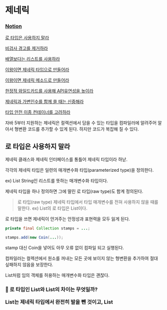# 제네릭

### [Notion](https://basalt-bathroom-cb4.notion.site/5-11f16748c282806a9e5ae4a6e4bc64e0?pvs=4)

[로 타입은 사용하지 말라](#로-타입은-사용하지-말라)

[비검사 경고를 제거하라](#비검사-경고를-제거하라)

[배열보다는 리스트를 사용하라](#배열보다는-리스트를-사용하라)

[이왕이면 제네릭 타입으로 만들어라](#이왕이면-제네릭-타입으로-만들어라)

[이왕이면 제네릭 메소드로 만들어라](#이왕이면-제네릭-메소드로-만들어라)

[한정적 와일드카드를 사용해 API유연성을 높이라](#한정적-와일드카드를-사용해-API유연성을-높이라)

[제네릭과 가변인수를 함께 쓸 때는 신중해라](#제네릭과-가변인수를-함께-쓸-때는-신중해라)

[타입 안전 이종 컨테이너를 고려하라](#타입-안전-이종-컨테이너를-고려하라)

자바 5부터 지원하는 제네릭은 컬렉션에서 담을 수 있는 타입을 컴파일러에 알려주어 알아서 형변환 코드를 추가할 수 있게 된다. 하지만 코드가 복잡해 질 수 있다.

## 로 타입은 사용하지 말라

제네릭 클래스와 제네릭 인터페이스를 통틀어 제네릭 타입이라 하낟.

각각의 제네릭 타입은 일련의 매개변수화 타입(parameterized type)을 정의한다. 

ex) List<String> String인 리스트를 뜻하는 매개변수화 타입이다.

제네릭 타입을 하나 정의하면 그에 딸린 로 타입(raw type)도 함계 정의된다. 

> 로 타입(raw type)
제네릭 타입에서 타입 매개변수를 전혀 사용하지 않을 때를 말한다.
ex) List<E>의 로 타입은 List이다.
> 

로 타입을 쓰면 제네릭이 안겨주는 안정성과 표현력을 모두 잃게 된다.

```java
private final Collection stamps = ...;

stamps.add(new Coin(...));
```

stamp 대신 Coin을 넣어도 아무 오류 없이 컴파일 되고 실행된다.

컴파일러는 컬렉션에서 원소를 꺼내는 모든 곳에 보이지 않는 형변환을 추가하여 절대 싶패하지 않음을 보장한다.

List<Object>처럼 임의 객체를 허용하는 매개변수화 타입은 괜찮다.

### 🤔 로 타입인 List와 List<Object>의 차이는 무엇일까?

List는 제네릭 타입에서 완전히 발을 뺀 것이고, List<Object>는 모든 타입을 허용한다는 의사를 컴파일러에 명확히 전달한 것이다.

### 비한정적 와일드카드 타입(unbounded wildcard type)을 사용하는 게 좋다.

제네릭 타입을 쓰고 싶지만 실제 타입 매개변수가 무엇인지 신경 쓰고 싶지 않다면 물음표(?)를 사용하자.

`Set<E>  → Set<?>`

와일드카드 타입은 안전하고, 로 타입 컬렉션은 아무 원소나 넣을 수 있으니 타입 불변식을 훼손하기 쉽다. 반면, Collection<?>에는 null 외에는 어떤 원소도 넣을 수 없다.

로 타입을 쓰는 예외

- class 리터럴에는 로 타입을 써야 한다.
- instanceof 연산자는 로 타입이든 비한정적 와일드카드 타입이든 완전히 똑같이 동작한다. 코드만 지저분하게 만드는 비한정적 와일드카드보다 로 타입을 쓰는 편이 깔끔하다.

---

## 비검사 경고를 제거하라

제네릭을 사용하기 시작하면 수많은 컴파일러 경고를 보게 될 것이다.

### 할 수 있는 한 모든 비검사 경고를 제거하라.

그러면 그 코드는 타입 안정성이 보장된다.

그러나 경고를 제거할 수는 없지만 타입 안전하다고 확신할 수 있다면 `@SuppressWarnings(”unchecked”)` 애너테이션을 달아 경고를 숨기자.

단, 타입 안정함을 검증하지 않은 채 경고를 숨기면 스스로에게 잘못된 보안 인식을 심어주는 꼴이다.

@SuppressWarnings 애너테이션은 개별 지역변수 선언부터 클래스 전체까지 어떤 선언에도 달 수 있다. 하지만 항상 가능한 좁은 범위에 적용하자.

해당 애너테이션을 사용할 때면 그 경고를 무시해도 안전한 이유를 항상 주석으로 남겨야 한다.

---

## 배열보다는 리스트를 사용하라

배열은 공변(함께 변함) 제네릭은 불공변(서로 다름)

> 공변
자기 자신과 자식 객체로 타입 변환을 허용해주는 것이다.
> 

> 불공변
두 개의 타입은 전혀 관련이 없다. List<String>과 List<Object>
> 

배열은 런타임에도 자신이 담기로 한 원소 타입을 인지하고 확인하지만, 리스트(제네릭)는 타입 정보가 런타임에는 소거 되며, 원소 타입은 컴파일시에만 검사한다. 즉, 런타임시에는 타입을 알 수 없다. 

위 두 차이로 인해 배열과 제네릭은 함께 어우러지지 못한다. 배열은 제네릭 타입, 매개변수화 타입, 타입 매개변수로 사용할 수 없으며, 아래와 같이 사용하려고 하면 제네릭 배열 생성 오류를 발생시킨다.

배열은 구체화(reify)가 되고, 제네릭은 비구체화(non-reify)가 된다.

> 구체화 타입(reifiable type)
자신의 타입 정보를 런타임에도 알고 있는 것이다.
> 

> 비구체화 타입(non-reifiable type)
런타임 시에 소거(erasure)되기 떄문에 런타임에는 컴파일타임보다 타입 정보를 적게 가지는 타입이다. ex) E, List<E>, List<String>
> 

List<String>에는 문자열만 넣을 수 있으나, List<Object>에는 어떤 객체도 넣을 수 있다. 이 둘은 서로 하는 일을 바꾼다면 제대로 수행하지 못한다.

배열이든 리스트이던 Integer용 저장소에 String을 넣을 순 없으나, 전자는 런타임에 실수를 알 수 있고, 후자는 컴파일타임에 알 수 있다. 후자가 당연히 좋으니, 배열보다는 리스트를 사용하자.

다만, 성능적인 측면에서는 배열이 앞설 수 있다.

---

## 이왕이면 제네릭 타입으로 만들어라

다음은 일반 클래스를 제네릭 클래스로 만드는 방법이다.

- 클래스 선언에 타입 매개변수를 추가
- 일반 타입(ex. Object)를 타입 매개변수로 교체
- 비검사(unchecked) 경고 해결해주기

제네릭 타입 안에서 리스트를 사용하는 것이 항상 가능한 것도, 좋은 것도 아니다. 자박 리스트를 기본 타입으로 제공하지 않아, ArrayList와 같은 제네릭 타입도 결국 기본 타입인 배열을 사용해 구현해야하며, HashMap의 경우 성능을 높일 목적으로 배열을 사용하기도 한다.

대부분 제네릭 타입은 타입 매개변수에 아무런 제약을 두지 않으며, `Stack<Object>`, `Stack<int[]>`, `Stack<List<String>>`, `Stack` 등 어떤 참조 타입으로도 생성할 수 있다. 단, **기본타입은 사용할 수 없다.** ex) Stack<int> - (X)

---

## 이왕이면 제네릭 메소드로 만들어라

클래스와 마찬가지로 메소드도 제네릭이 가능하다면 사용하자. 사용자 측에서 형변환하는 것보다 훨씬 안전하고 유연해진다.

### 제네릭 싱글턴 팩터리

떄때로 불변 객체를 여러 타입으로 활용할 수 있게 만들어야 할 때가 있는데, 이때는 제네릭 싱글톤 팩토리를 만들면 된다. ex) Collections.reverseOrders, Collections.emptySet

```java
@SuppressWarnings("unchecked")
public static <T> UnaryOperator<T> identityFunction() {
    return (UnaryOperator<T>) IDENTITY_FN;
}
```

### 재귀적 타입 한정**(recursive type bound)**

자기 자신이 들어간 표현식을 사용하여 타입 매개변수의 허용 범위를 한정할 수 있다.

```java
public static <E extends Comparable<E>> E max(Collection<E> c)
```

위와 같이 타입 매개변수를 한정적으로 기술해주는 방식이다. 이를 통해 모든 타입 E는 자신과 비교할 수 있다라는 것을 나타낸다.

---

## 한정적 와일드카드를 사용해 API유연성을 높이라

매개변수화 타입은 불공변이다. 즉 서로 다른 타입  `Iterable<Integer>` 와`Iterable<Number>`가 있을 때 `Iterable<Integer>` 는`Iterable<Number>`의 하위 타입도 상위 타입도 아니다. 

### 한정적 와일드카드 타입을 사용하자

```java
public void pushAll(Iterable<? extends E> src) {
    for (E e : src) push(e);
}
```

이처럼 `<? extends T>` 를 통해 매개변수화 타입을 사용하여 해결할 수 있다.

> <? extends T> 참조형 매개변수의 자료형을 T와 T의 자손 타입에 대해서만 가능하도록 제한
> 

### PECS: produce-extends, consumer-super

위 공식은 어떤 와일드카드를 써야 하는지 기억하는데 있어서 도움이 된다.

즉, 매개변수화 타입이 T가 생상자라면 <? extends T> 를 사용하고, 소비자라면 <? super T>를 사용하면 된다.

max 메서드도 한정적 와일드카드를 이용해 다듬을 수 있다. 입력 매개변수(c)는 E인스턴스를 생상하므로 extends이고, 타입 매개변수는 E 인스턴스를 소비하므로 super이다.

어떤 인터페이스를 직접 구현한 클래스를 확장한 타입을 지원하기 위해 한정적 와일드카드가 필요하다.

한정적 와일드카드를 씀으로써 계층구조를 유연하게 이용할 수 있다.

---

## 제네릭과 가변인수를 함께 쓸 때는 신중해라

가변인수 메서드를 호출하면 가변인수를 담기 위해 배열이 생성되기 떄문에, 실체화 불가 타입인 제네릭 매개변수화 타입이 포함되면 안전하지 않다.

컴파일 오류는 발생하지 않지만, 인수를 건네 호출하게 되면 `ClassCastException`이 발생한다.

해당 코드 부분에 컴파일러가 생성한 형변환 코드가 숨어 있기 때문이다.

### 제네릭 가변인수 배열을 안전하게 사용하는 방법

varargs 매개변수 배열이 순수하게 인수들을 전달한다면 그 메서드는 안전하다.

- 메서드가 가변인수 메서드가 호출될 때 생성되는 varargs 매개변수 배열에 아무것도 저장하지 않아야 한다.
- 배열의 참조가 신뢰할 수 없는 곳에 노출되지 않아야 한다.

---

## 타입 안전 이종 컨테이너를 고려하라

제네릭에서 매개변수화되는 대상은 원소가 아닌 컨테이너 자신이다. 따라서 하나의 컨테이너에서 매개변수화할 수 있는 타입의 수가 제한된다.

타입 안전 이종 컨테이너 패턴(type safe heterogeneous container pattern)이란

- 컨테이너 대신 키를 타입 매개변수화 한다.
- 컨테이너에서 값을 넣거나 뺄 때 매개변수화한 키를 함께 제공한다.
- 제네릭 타입 시스템이 값의 타입이 키와 같음을 보장해준다.

주의사항

- 타입 토큰을 로 타입(raw type)으로 넘길 경우 타입 안정성이 깨진다.
    - 동적 형변환을 통해 런타임 타입 안정성을 확보할 수 있다.
- 실체화가 불가능한 타입은 넣을 수 없다.
    - String, String[] (o) , List<String> (x)

### [슈퍼 타입 토큰](https://yousrain.tistory.com/75)

런타임에 파라미터 타입에 대한 정보가 남아있도록 구현하는 것

---

![image.png](https://prod-files-secure.s3.us-west-2.amazonaws.com/7fe4931f-b31a-434a-bfa1-3a0b894ab7ae/7fc75eed-889b-44da-a29b-cb5ca5cfb93e/image.png)

https://dahye-jeong.gitbook.io/java/java/effective_java/2021-05-30-careful-when-using-generic-and-varargs
